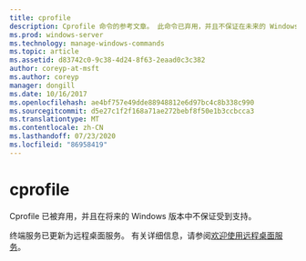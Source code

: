```yaml
---
title: cprofile
description: Cprofile 命令的参考文章。 此命令已弃用，并且不保证在未来的 Windows 版本中受支持。
ms.prod: windows-server
ms.technology: manage-windows-commands
ms.topic: article
ms.assetid: d83742c0-9c38-4d24-8f63-2eaad0c3c382
author: coreyp-at-msft
ms.author: coreyp
manager: dongill
ms.date: 10/16/2017
ms.openlocfilehash: ae4bf757e49dde88948812e6d97bc4c8b338c990
ms.sourcegitcommit: d5e27c1f2f168a71ae272bebf8f50e1b3ccbcca3
ms.translationtype: MT
ms.contentlocale: zh-CN
ms.lasthandoff: 07/23/2020
ms.locfileid: "86958419"
---
```

# <a name="cprofile"></a>cprofile

Cprofile 已被弃用，并且在将来的 Windows 版本中不保证受到支持。

终端服务已更新为远程桌面服务。 有关详细信息，请参阅[欢迎使用远程桌面服务](../../remote/remote-desktop-services/welcome-to-rds.md)。
